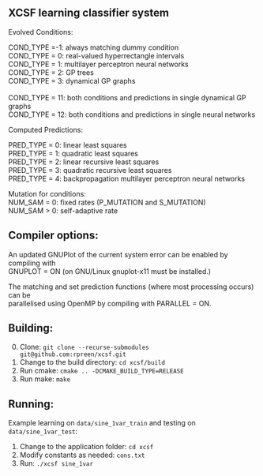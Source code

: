 XCSF learning classifier system
-----------
Evolved Conditions:<br>

COND_TYPE =-1: always matching dummy condition<br>
COND_TYPE = 0: real-valued hyperrectangle intervals<br>
COND_TYPE = 1: multilayer perceptron neural networks<br>
COND_TYPE = 2: GP trees<br>
COND_TYPE = 3: dynamical GP graphs<br>
<br>
COND_TYPE = 11: both conditions and predictions in single dynamical GP graphs<br>
COND_TYPE = 12: both conditions and predictions in single neural networks<br>

Computed Predictions:<br>

PRED_TYPE = 0: linear least squares<br>
PRED_TYPE = 1: quadratic least squares<br>
PRED_TYPE = 2: linear recursive least squares<br>
PRED_TYPE = 3: quadratic recursive least squares<br>
PRED_TYPE = 4: backpropagation multilayer perceptron neural networks<br>
 
Mutation for conditions:<br>
NUM_SAM = 0: fixed rates (P_MUTATION and S_MUTATION)<br>
NUM_SAM > 0: self-adaptive rate<br>
 
Compiler options:
-----------

An updated GNUPlot of the current system error can be enabled by compiling with<br>
GNUPLOT = ON (on GNU/Linux gnuplot-x11 must be installed.)<br>

The matching and set prediction functions (where most processing occurs) can be<br>
parallelised using OpenMP by compiling with PARALLEL = ON.<br>

Building:
-----------

0. Clone: `git clone --recurse-submodules git@github.com:rpreen/xcsf.git`
1. Change to the build directory: `cd xcsf/build`
2. Run cmake: `cmake .. -DCMAKE_BUILD_TYPE=RELEASE`
3. Run make: `make`

Running:
-----------

Example learning on `data/sine_1var_train` and testing on `data/sine_1var_test`:

1. Change to the application folder: `cd xcsf`
2. Modify constants as needed: `cons.txt`
3. Run: `./xcsf sine_1var`
